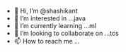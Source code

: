 - 👋 Hi, I’m @shashikant
- 👀 I’m interested in ...java
- 🌱 I’m currently learning ...ml
- 💞️ I’m looking to collaborate on ...tcs
- 📫 How to reach me ...

<!---
sankata/sankata is a ✨ special ✨ repository because its `README.md` (this file) appears on your GitHub profile.
You can click the Preview link to take a look at your changes.
--->

